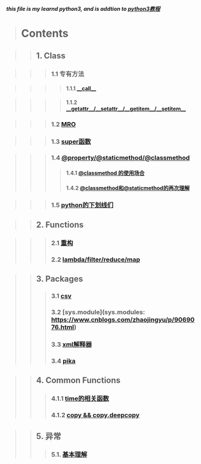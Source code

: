 ***this file is my learnd python3, and is addtion to [python3教程](https://www.runoob.com/python3/python3-tutorial.html)***

> # Contents

> > ## 1. Class

> > > ### 1.1 专有方法

> > > > #### 1.1.1 [\_\_call\_\_](https://www.cnblogs.com/superxuezhazha/p/5793536.html)

> > > > #### 1.1.2 [\_\_getattr\_\_\/\_\_setattr\_\_\/\_\_getitem\_\_\/\_\_setitem\_\_](https://blog.csdn.net/chituozha5528/article/details/78355216)

> > > ### 1.2 [MRO](https://www.cnblogs.com/ssyfj/p/9017280.html)

> > > ### 1.3 [super函数](https://www.imooc.com/article/50836)

> > > ### 1.4 [@property\/@staticmethod\/@classmethod](https://www.cnblogs.com/wangyongsong/p/6750454.html)
> > > > #### 1.4.1 [@classmethod 的使用场合](https://blog.csdn.net/dyh4201/article/details/78336529)
> > > > #### 1.4.2 [@classmethod和@staticmethod的再次理解](https://eclipsesv.com/page/2/)

> > > ### 1.5 [python的下划线们](https://blog.csdn.net/lcczzu/article/details/84819587)</br>

> > ## 2. Functions

> > > ### 2.1 [重构](https://blog.csdn.net/liuwei_q/article/details/83032297)  
> > > ### 2.2 [lambda/filter/reduce/map](https://www.cnblogs.com/kaituorensheng/p/5300340.html)  

> > ## 3. Packages
> > > ### 3.1 [csv](https://www.cnblogs.com/wuxunyan/p/10442444.html)</br>
> > > ### 3.2 [sys.module](sys.modules: https://www.cnblogs.com/zhaojingyu/p/9069076.html)</br>
> > > ### 3.3 [xml解释器](https://blog.csdn.net/guangmingsky/article/details/77601225)</br>
> > > ### 3.4 [pika](https://pypi.org/project/pika/)</br>

> > ## 4. Common Functions
> > > ### 4.1.1 [time的相关函数](https://blog.csdn.net/brucewong0516/article/details/79044905)</br>
> > > ### 4.1.2 [copy && copy.deepcopy](https://blog.csdn.net/u010712012/article/details/79754132)


> > ## 5. 异常</br>
> > > ### 5.1. [基本理解](https://www.jianshu.com/p/66e2e4104e7c)
